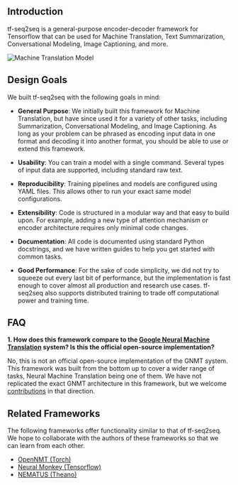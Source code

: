 ## Introduction

tf-seq2seq is a general-purpose encoder-decoder framework for Tensorflow that can be used for Machine Translation, Text Summarization, Conversational Modeling, Image Captioning, and more.

![Machine Translation Model](https://3.bp.blogspot.com/-3Pbj_dvt0Vo/V-qe-Nl6P5I/AAAAAAAABQc/z0_6WtVWtvARtMk0i9_AtLeyyGyV6AI4wCLcB/s1600/nmt-model-fast.gif)

## Design Goals

We built tf-seq2seq with the following goals in mind:

- **General Purpose**: We initially built this framework for Machine Translation, but have since used it for a variety of other tasks, including Summarization, Conversational Modeling, and Image Captioning. As long as your problem can be phrased as encoding input data in one format and decoding it into another format, you should be able to use or extend this framework.

- **Usability**: You can train a model with a single command. Several types of input data are supported, including standard raw text.

- **Reproducibility**: Training pipelines and models are configured using YAML files. This allows other to run your exact same model configurations.

- **Extensibility**: Code is structured in a modular way and that easy to build upon. For example, adding a new type of attention mechanism or encoder architecture requires only minimal code changes.

- **Documentation**: All code is documented using standard Python docstrings, and we have written guides to help you get started with common tasks.

- **Good Performance**: For the sake of code simplicity, we did not try to squeeze out every last bit of performance, but the implementation is fast enough to cover almost all production and research use cases. tf-seq2seq also supports distributed training to trade off computational power and training time.


## FAQ

**1. How does this framework compare to the [Google Neural Machine Translation](https://research.googleblog.com/2016/09/a-neural-network-for-machine.html) system? Is this the official open-source implementation?**

No, this is not an official open-source implementation of the GNMT system. This framework was built from the bottom up to cover a wider range of tasks, Neural Machine Translation being one of them. We have not replicated the exact GNMT architecture in this framework, but we welcome [contributions](contributing.md) in that direction.


## Related Frameworks

The following frameworks offer functionality similar to that of tf-seq2seq. We hope to collaborate with the authors of these frameworks so that we can learn from each other.

- [OpenNMT (Torch)](http://opennmt.net/)
- [Neural Monkey (Tensorflow)](https://github.com/ufal/neuralmonkey)
- [NEMATUS (Theano)](https://github.com/rsennrich/nematus)
